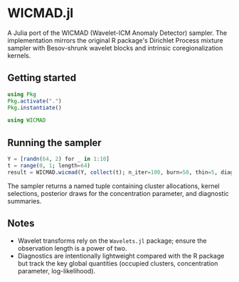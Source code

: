 # WICMAD.jl

A Julia port of the WICMAD (Wavelet-ICM Anomaly Detector) sampler. The implementation
mirrors the original R package's Dirichlet Process mixture sampler with Besov-shrunk
wavelet blocks and intrinsic coregionalization kernels.

## Getting started

```julia
using Pkg
Pkg.activate(".")
Pkg.instantiate()

using WICMAD
```

## Running the sampler

```julia
Y = [randn(64, 2) for _ in 1:10]
t = range(0, 1; length=64)
result = WICMAD.wicmad(Y, collect(t); n_iter=100, burn=50, thin=5, diagnostics=false)
```

The sampler returns a named tuple containing cluster allocations, kernel selections,
posterior draws for the concentration parameter, and diagnostic summaries.

## Notes

* Wavelet transforms rely on the `Wavelets.jl` package; ensure the observation length is a power of two.
* Diagnostics are intentionally lightweight compared with the R package but track
  the key global quantities (occupied clusters, concentration parameter, log-likelihood).

